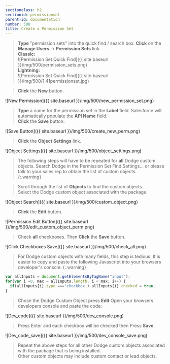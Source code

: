 ```yaml
---
sectionclass: h2
sectionid: permissionset
parent-id: documentation
number: 500
title: Create a Permission Set
---
```

>**Type** "permission sets" into the quick find / search box. **Click** on the **Manage Users** -> **Permission Sets** link.  
>**Classic:**  
![Permission Set Quick Find]({{ site.baseurl }}/img/500/permission_sets.png)  
**Lightning:**  
![Permission Set Quick Find]({{ site.baseurl }}/img/500/1.41permissionset.jpg)  

>**Click** the **New** button.

![New Permission]({{ site.baseurl }}/img/500/new_permission_set.png)

>**Type** a name for the permission set in the **Label** field.  Salesforce will automatically populate the **API Name** field.  
**Click** the **Save** button.

![Save Button]({{ site.baseurl }}/img/500/create_new_perm.png)

>**Click** the **Object Settings** link.

![Object Settings]({{ site.baseurl }}/img/500/object_settings.png)

>The following steps will have to be repeated for __all__ Dodge custom objects.  Search Dodge in the Permission Set Find Settings... or please talk to your sales rep to obtain the list of custom objects.  
{:.warning}  

>Scroll through the list of **Objects** to find the custom objects.  
>Select the Dodge custom object associated with the package.  

![Object Search]({{ site.baseurl }}/img/500/custom_object.png)  

>**Click** the **Edit** button.

![Permission Edit Button]({{ site.baseurl }}/img/500/edit_custom_object_perm.png)

>Check **all** checkboxes. Then **Click** the **Save** button.

![Click Checkboxes Save]({{ site.baseurl }}/img/500/check_all.png)

>For Dodge custom objects with many fields, this step is tedious.  It is easier to copy and paste the following Javascript into your browsers developer's console:
{:.warning}
```javascript
var allInputs = document.getElementsByTagName("input");  
for(var i =0, max = allInputs.length; i < max; i++) {  
  if(allInputs[i].type ==='checkbox') allInputs[i].checked = true;  
}
``` 
> Chose the Dodge Custom Object press **Edit** Open your browsers developers console and paste the code:

![Dev_code]({{ site.baseurl }}/img/500/dev_console.png)

>Press Enter and each checkbox will be checked then Press **Save**.

![Dev_code_save]({{ site.baseurl }}/img/500/dev_console_save.png)

>Repeat the above steps for all other Dodge custom objects associated with the package that is being installed.  
>Other custom objects may include custom contact or lead objects.
